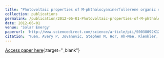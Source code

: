 ```yaml
---
title: "Photovoltaic properties of M-phthalocyanine/fullerene organic solar cells"
collection: publications
permalink: /publication/2012-06-01-Photovoltaic-properties-of-M-phthalocyaninefullerene-organic-solar-cells
date: 2012-06-01
venue: 'Solar Energy'
paperurl: 'http://www.sciencedirect.com/science/article/pii/S0038092X12001259'
citation: 'Yuen, Avery P, Jovanovic, Stephen M, Hor, Ah-Mee, Klenkler, Richard A, Devenyi, Gabriel A, Loutfy, Rafik O, Preston, John S, &quot;Photovoltaic properties of M-phthalocyanine/fullerene organic solar cells.&quot; Solar Energy, 2012.'
---
```

[Access paper here](http://www.sciencedirect.com/science/article/pii/S0038092X12001259){:target="_blank"}
